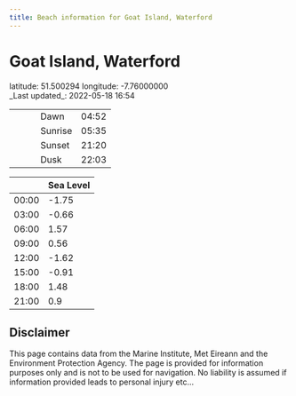 ```yaml
---
title: Beach information for Goat Island, Waterford
---
```

# Goat Island, Waterford 

<div class="location-info">latitude: 51.500294 longitude: -7.76000000</div>
<div class="met-eireann-warnings"></div>
_Last updated_: 2022-05-18 16:54

|   |   |   |   |   |
|---|---|---|---|---|
|   |   |   | Dawn  | 04:52 |
|   |   |   | Sunrise  | 05:35 |
|   |   |   | Sunset  | 21:20 |
|   |   |   | Dusk  | 22:03 |

<div></div>

|   | Sea Level  |
|---|---|
| 00:00 | -1.75 |
| 03:00 | -0.66 |
| 06:00 | 1.57 |
| 09:00 | 0.56 |
| 12:00 | -1.62 |
| 15:00 | -0.91 |
| 18:00 | 1.48 |
| 21:00 | 0.9 |

## Disclaimer

This page contains data from the Marine Institute,
Met Eireann and the Environment Protection Agency. The page is provided for
information purposes only and is not to be used for navigation. No liability
is assumed if information provided leads to personal injury etc...